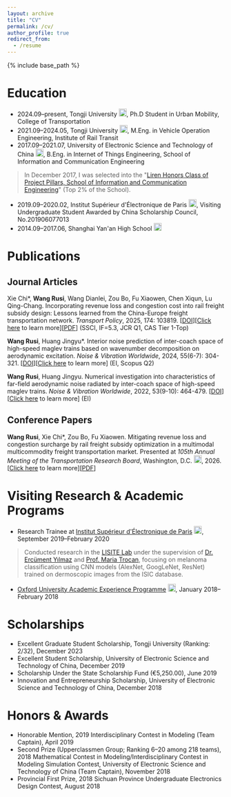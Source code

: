 ```yaml
---
layout: archive
title: "CV"
permalink: /cv/
author_profile: true
redirect_from:
  - /resume
---
```


{% include base_path %}

Education
======
* 2024.09–present, Tongji University <img src="https://twemoji.maxcdn.com/v/latest/svg/1f1e8-1f1f3.svg" width="18" height="18"/>, Ph.D Student in Urban Mobility, College of Transportation
* 2021.09–2024.05, Tongji University <img src="https://twemoji.maxcdn.com/v/latest/svg/1f1e8-1f1f3.svg" width="18" height="18"/>, M.Eng. in Vehicle Operation Engineering, Institute of Rail Transit
* 2017.09–2021.07, University of Electronic Science and Technology of China <img src="https://twemoji.maxcdn.com/v/latest/svg/1f1e8-1f1f3.svg" width="18" height="18"/>, B.Eng. in Internet of Things Engineering, School of Information and Communication Engineering
> In December 2017, I was selected into the "[Liren Honors Class of Project Pillars, School of Information and Communication Engineering](https://mp.weixin.qq.com/s/ew-8znWxv4uh3Q9MWJyc2A)" (Top 2% of the School).
* 2019.09–2020.02, Institut Supérieur d'Électronique de Paris <img src="https://twemoji.maxcdn.com/v/latest/svg/1f1eb-1f1f7.svg" width="18" height="18"/>, Visiting Undergraduate Student Awarded by China Scholarship Council, No.201906077013
* 2014.09–2017.06, Shanghai Yan'an High School <img src="https://twemoji.maxcdn.com/v/latest/svg/1f1e8-1f1f3.svg" width="18" height="18"/>

Publications
======

Journal Articles
------
Xie Chi\*, **Wang Rusi**, Wang Dianlei, Zou Bo, Fu Xiaowen, Chen Xiqun, Lu Qing-Chang. Incorporating revenue loss and congestion cost into rail freight subsidy design: Lessons learned from the China-Europe freight transportation network. *Transport Policy*, 2025, 174: 103819. [[DOI](https://doi.org/10.1016/j.tranpol.2025.103819)][[Click here](https://rusiwang99.github.io/publication/2025-09-23-Incorporating%20revenue%20loss%20and%20congestion%20cost%20into%20rail%20freight%20subsidy%20design%20Lessons%20learned%20from%20the%20China-Europe%20freight%20transportation%20network) to learn more][[PDF](https://rusiwang99.github.io/files/JTRP_103819.pdf)] (SSCI, IF=5.3, JCR Q1, CAS Tier 1-Top)

**Wang Rusi**, Huang Jingyu\*. Interior noise prediction of inter-coach space of high-speed maglev trains based on wavenumber decomposition on aerodynamic excitation. *Noise & Vibration Worldwide*, 2024, 55(6-7): 304-321. [[DOI](https://doi.org/10.1177/09574565241252989)][[Click here](https://rusiwang99.github.io/publication/2024-05-28-Interior%20noise%20prediction%20of%20inter-coach%20space%20of%20high-speed%20maglev%20trains%20based%20on%20wavenumber%20decomposition%20on%20aerodynamic%20excitation) to learn more] (EI, Scopus Q2)

**Wang Rusi**, Huang Jingyu. Numerical investigation into characteristics of far-field aerodynamic noise radiated by inter-coach space of high-speed maglev trains. *Noise & Vibration Worldwide*, 2022, 53(9-10): 464-479. [[DOI](https://doi.org/10.1177/09574565221128063)][[Click here](https://rusiwang99.github.io/publication/2022-10-20-Numerical%20investigation%20into%20characteristics%20of%20far-field%20aerodynamic%20noise%20radiated%20by%20inter-coach%20space%20of%20high-speed%20maglev%20trains) to learn more] (EI)

Conference Papers
------
**Wang Rusi**, Xie Chi\*, Zou Bo, Fu Xiaowen. Mitigating revenue loss and congestion surcharge by rail freight subsidy optimization in a multimodal multicommodity freight transportation market. Presented at *105th Annual Meeting of the Transportation Research Board*, Washington, D.C. <img src="https://twemoji.maxcdn.com/v/latest/svg/1f1fa-1f1f8.svg" width="18" height="18"/>, 2026. [[Click here](https://rusiwang99.github.io/publication/2026-01-11-Mitigating%20revenue%20loss%20and%20congestion%20surcharge%20by%20rail%20freight%20subsidy%20optimization%20in%20a%20multimodal%20multicommodity%20freight%20transportation%20market) to learn more][[PDF](https://rusiwang99.github.io/files/TRBAM-26-04956.pdf)]

Visiting Research & Academic Programs
======
* Research Trainee at [Institut Supérieur d'Électronique de Paris](https://www.isep.fr/) <img src="https://twemoji.maxcdn.com/v/latest/svg/1f1eb-1f1f7.svg" width="18" height="18"/>, September 2019–February 2020
> Conducted research in the [LISITE Lab](https://www.isep.fr/en/research-at-isep/) under the supervision of [Dr. Ercüment Yılmaz](https://scholar.google.com/citations?user=1UesTpIAAAAJ&hl=en) and [Prof. Maria Trocan](https://scholar.google.com/citations?user=XEnZikgAAAAJ&hl=en&oi=sra), focusing on melanoma classification using CNN models (AlexNet, GoogLeNet, ResNet) trained on dermoscopic images from the ISIC database.
* [Oxford University Academic Experience Programme](https://oice.uestc.edu.cn/__local/2/4C/BB/27A567A3E5B5C7B359C5451CA54_CA427CB4_2DE9F7.pdf?e=.pdf) <img src="https://twemoji.maxcdn.com/v/latest/svg/1f1ec-1f1e7.svg" width="18" height="18"/>, January 2018–February 2018

Scholarships
======
* Excellent Graduate Student Scholarship, Tongji University (Ranking: 2/32), December 2023
* Excellent Student Scholarship, University of Electronic Science and Technology of China, December 2019
* Scholarship Under the State Scholarship Fund (€5,250.00), June 2019
* Innovation and Entrepreneurship Scholarship, University of Electronic Science and Technology of China, December 2018

Honors & Awards
======
* Honorable Mention, 2019 Interdisciplinary Contest in Modeling (Team Captain), April 2019
* Second Prize (Upperclassmen Group; Ranking 6–20 among 218 teams), 2018 Mathematical Contest in Modeling/Interdisciplinary Contest in Modeling Simulation Contest, University of Electronic Science and Technology of China (Team Captain), November 2018
* Provincial First Prize, 2018 Sichuan Province Undergraduate Electronics Design Contest, August 2018
